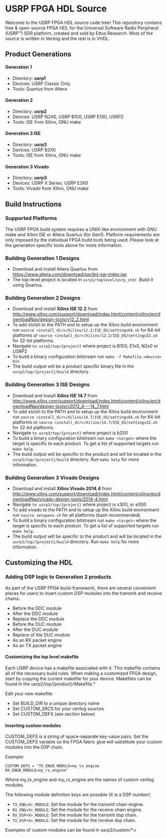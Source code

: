 USRP FPGA HDL Source
====================

Welcome to the USRP FPGA HDL source code tree! This repository contains
free & open-source FPGA HDL for the Universal Software Radio Peripheral
(USRP™) SDR platform, created and sold by Ettus Research. Most of
the source is written in Verilog and the rest is in VHDL.

## Product Generations

#### Generation 1

* Directory: __usrp1__
* Devices: USRP Classic Only
* Tools: Quartus from Altera

#### Generation 2

* Directory: __usrp2__
* Devices: USRP N2X0, USRP B100, USRP E1X0, USRP2
* Tools: ISE from Xilinx, GNU make

#### Generation 3 ISE

* Directory: __usrp3__
* Devices: USRP B2X0
* Tools: ISE from Xilinx, GNU make

#### Generation 3 Vivado

* Directory: __usrp3__
* Devices: USRP X Series, USRP E3X0
* Tools: Vivado from Xilinx, GNU make

## Build Instructions

### Supported Platforms

The USRP FPGA build system requires a UNIX-like environment with GNU make and
Xilinx ISE or Altera Quartus (for Gen1). Platform requirements are only imposed
by the individual FPGA build tools being used. Please look at the generation specific
tools above for more information.

### Building Generation 1 Designs

* Download and install Altera Quartus from https://www.altera.com/download/sw/dnl-sw-index.jsp
* The top-level project is located in ``usrp1/toplevel/usrp_std/``. Build it using Quartus.

### Building Generation 2 Designs

* Download and install __Xilinx ISE 12.2__ from http://www.xilinx.com/support/download/index.html/content/xilinx/en/downloadNav/design-tools/v12_2.html
* To add xtclsh to the PATH and to setup up the Xilinx build environment run
  ``source <install_dir>/Xilinx/12.2/ISE_DS/settings64.sh`` for 64-bit platforms or
  ``source <install_dir>/Xilinx/12.2/ISE_DS/settings32.sh`` for 32-bit platforms.
* Navigate ``to usrp2/top/{project}`` where project is B100, E1x0, N2x0 or USRP2
* To build a binary configuration bitstream run ``make -f Makefile.<device> bin``
* The build output will be a product specific binary file in the ``usrp2/top/{project}/build``
  directory.

### Building Generation 3 ISE Designs

* Download and install __Xilinx ISE 14.7__ from http://www.xilinx.com/support/download/index.html/content/xilinx/en/downloadNav/design-tools/v2012_4---14_7.html
* To add xtclsh to the PATH and to setup up the Xilinx build environment run
  ``source <install_dir>/Xilinx/14.7/ISE_DS/settings64.sh`` for 64-bit platforms or
  ``source <install_dir>/Xilinx/14.7/ISE_DS/settings32.sh`` for 32-bit platforms.
* Navigate ``to usrp3/top/{project}`` where project is b200
* To build a binary configuration bitstream run ``make <target>``
  where the target is specific to each product. To get a list of supported targets run
  ``make help``.
* The build output will be specific to the product and will be located in the
  ``usrp3/top/{project}/build`` directory. Run ``make help`` for more information.

### Building Generation 3 Vivado Designs

* Download and install __Xilinx Vivado 2014.4__ from http://www.xilinx.com/support/download/index.html/content/xilinx/en/downloadNav/vivado-design-tools/2014-4.html
* Navigate ``to usrp3/top/{project}`` where project is x300, or e300
* To add vivado to the PATH and to setup up the Xilinx build environment run
  ``source setupenv.sh`` for all platforms (bash recommended)
* To build a binary configuration bitstream run ``make <target>``
  where the target is specific to each product. To get a list of supported targets run
  ``make help``.
* The build output will be specific to the product and will be located in the
  ``usrp3/top/{project}/build`` directory. Run ``make help`` for more information.

## Customizing the HDL

### Adding DSP logic to Generation 2 products

As part of the USRP FPGA build-framework, there are several convenient places
for users to insert custom DSP modules into the transmit and receive chains.

* Before the DDC module
* After the DDC module
* Replace the DDC module
* Before the DUC module
* After the DUC module
* Replace of the DUC module
* As an RX packet engine
* As an TX packet engine

#### Customizing the top level makefile

Each USRP device has a makefile associated with it. This makefile contains all
of the necessary build rules. When making a customized FPGA design, start by
copying the current makefile for your device. Makefiles can be found in the
usrp2/top/{product}/Makefile.*

Edit your new makefile:
* Set BUILD_DIR to a unique directory name
* Set CUSTOM_SRCS for your verilog sources
* Set CUSTOM_DEFS (see section below)

#### Inserting custom modules

CUSTOM_DEFS is a string of space-separate key-value pairs. Set the CUSTOM_DEFS
variable so the FPGA fabric glue will substitute your custom modules into the
DSP chain.

Example:
```
CUSTOM_DEFS = "TX_ENG0_MODULE=my_tx_engine RX_ENG0_MODULE=my_rx_engine"
```
Where my_tx_engine and my_rx_engine are the names of custom verilog modules.

The following module definition keys are possible (X is a DSP number):

* ``TX_ENG<X>_MODULE``: Set the module for the transmit chain engine.
* ``RX_ENG<X>_MODULE``: Set the module for the receive chain engine.
* ``RX_DSP<X>_MODULE``: Set the module for the transmit dsp chain.
* ``TX_DSP<X>_MODULE``: Set the module for the receive dsp chain.

Examples of custom modules can be found in usrp2/custom/*.v
